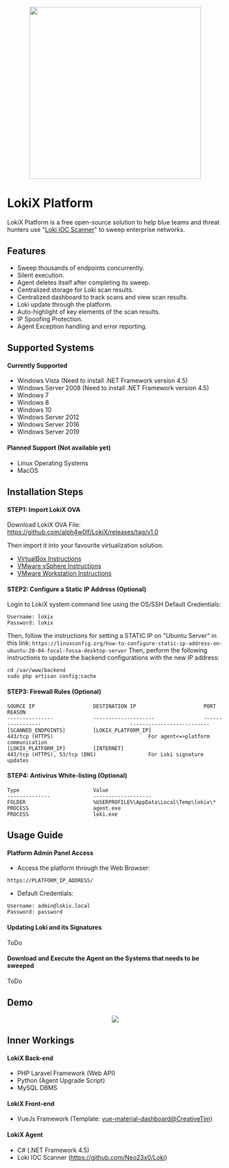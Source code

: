<p align="center"><img src="https://github.com/alph4w0lf/LokiX/blob/master/lokix-banner.png" width="400"></p>

# LokiX Platform
LokiX Platform is a free open-source solution to help blue teams and threat hunters use "[Loki IOC Scanner](https://github.com/Neo23x0/Loki)" to sweep enterprise networks.

## Features
- Sweep thousands of endpoints concurrently.
- Silent execution.
- Agent deletes itself after completing its sweep.
- Centralized storage for Loki scan results.
- Centralized dashboard to track scans and view scan results.
- Loki update through the platform.
- Auto-highlight of key elements of the scan results.
- IP Spoofing Protection.
- Agent Exception handling and error reporting.

## Supported Systems
#### Currently Supported
- Windows Vista (Need to install .NET Framework version 4.5)
- Windows Server 2008 (Need to install .NET Framework version 4.5)
- Windows 7
- Windows 8
- Windows 10
- Windows Server 2012
- Windows Server 2016
- Windows Server 2019
#### Planned Support (Not available yet)
- Linux Operating Systems
- MacOS

## Installation Steps
#### STEP1: Import LokiX OVA
Download LokiX OVA File: https://github.com/alph4w0lf/LokiX/releases/tag/v1.0

   Then import it into your favourite virtualization solution.
- [VirtualBox Instructions](https://docs.oracle.com/cd/E26217_01/E26796/html/qs-import-vm.html)
- [VMware vSphere Instructions](https://docs.vmware.com/en/VMware-vSphere/6.7/com.vmware.vsphere.html.hostclient.doc/GUID-8ABDB2E1-DDBF-40E3-8ED6-DC857783E3E3.html)
- [VMware Workstation Instructions](https://docs.vmware.com/en/VMware-Workstation-Pro/15.0/com.vmware.ws.using.doc/GUID-DDCBE9C0-0EC9-4D09-8042-18436DA62F7A.html)
#### STEP2: Configure a Static IP Address (Optional)
Login to LokiX system command line using the OS/SSH Default Credentials:
```
Username: lokix
Password: lokix
```
Then, follow the instructions for setting a STATIC IP on "Ubuntu Server" in this link: 
```https://linuxconfig.org/how-to-configure-static-ip-address-on-ubuntu-20-04-focal-fossa-desktop-server```
Then, perform the following instructions to update the backend configurations with the new IP address:
```
cd /var/www/backend
sudo php artisan config:cache
```
#### STEP3: Firewall Rules (Optional)
```
SOURCE IP                   DESTINATION IP                      PORT                                          REASON
---------------             --------------------                -----------------                             --------------------------
[SCANNED_ENDPOINTS]         [LOKIX_PLATFORM_IP]                 443/tcp (HTTPS)                               For agent<=>platform communication
[LOKIX_PLATFORM_IP]         [INTERNET]                          443/tcp (HTTPS), 53/tcp (DNS)                 For Loki signature updates
```
#### STEP4: Antivirus White-listing (Optional)
```
Type                        Value
--------------              -------------------
FOLDER                      %USERPROFILE%\AppData\Local\Temp\lokix\*
PROCESS                     agent.exe
PROCESS                     loki.exe
```



## Usage Guide
#### Platform Admin Panel Access
- Access the platform through the Web Browser:
```
https://PLATFORM_IP_ADDRESS/
```
  
- Default Credentials:
```
Username: admin@lokix.local
Password: password
```

#### Updating Loki and its Signatures
ToDo
#### Download and Execute the Agent on the Systems that needs to be sweeped
ToDo


## Demo
<p align="center"><img src="https://github.com/alph4w0lf/LokiX/blob/master/screenshots-demo.gif?raw=true"></p>

## Inner Workings
#### LokiX Back-end
- PHP Laravel Framework (Web API)
- Python (Agent Upgrade Script)
- MySQL DBMS
#### LokiX Front-end
- VueJs Framework (Template: [vue-material-dashboard@CreativeTim](https://www.creative-tim.com/product/vue-material-dashboard))
#### LokiX Agent
- C# (.NET Framework 4.5)
- Loki IOC Scanner (https://github.com/Neo23x0/Loki)



